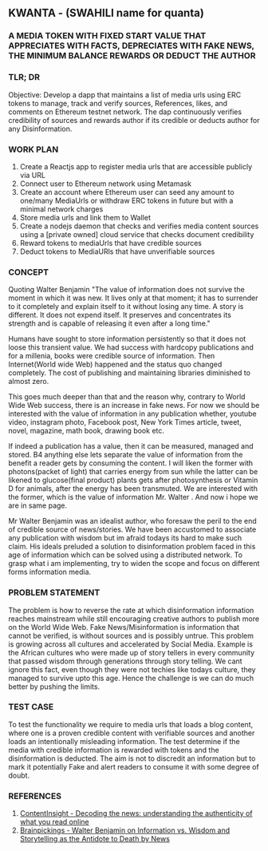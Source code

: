 ## KWANTA - (SWAHILI name for quanta) 
### A MEDIA TOKEN WITH FIXED START VALUE THAT APPRECIATES WITH FACTS, DEPRECIATES WITH FAKE NEWS, THE MINIMUM BALANCE REWARDS OR DEDUCT THE AUTHOR

### TLR; DR
Objective: Develop a dapp that maintains a list of media urls using ERC tokens to manage, track and verify sources, References, likes, and comments on Ethereum testnet network. The dap continuously verifies credibility of sources and rewards author if its credible or deducts author for any Disinformation. 

### WORK PLAN
1. Create a Reactjs app to register media urls that are accessible publicly via URL
2. Connect user to Ethereum network using Metamask
3. Create an account where Ethereum user can seed any amount to one/many MediaUrls or withdraw ERC tokens in future but with a minimal network charges
4. Store media urls and link them to Wallet
5. Create a nodejs daemon that checks and verifies media content sources using a [private owned] cloud service that checks document credibility
6. Reward tokens to mediaUrls that have credible sources
7. Deduct tokens to MediaURls that have unverifiable sources


### CONCEPT
Quoting Walter Benjamin "The value of information does not survive the moment in which it was new. It lives only at that moment; it has to surrender to it completely and explain itself to it without losing any time. A story is different. It does not expend itself. It preserves and concentrates its strength and is capable of releasing it even after a long time." 

Humans have sought to store information persistently so that it does not loose this transient value. We had success with hardcopy publications and for a millenia, books were credible source of information. Then Internet(World wide Web) happened and the status quo changed completely. The cost of publishing and maintaining libraries diminished to almost zero. 

This goes much deeper than that and the reason why, contrary to World Wide Web success, there is an increase in fake news. For now we should be interested with the value of information in any publication whether, youtube video, instagram photo, Facebook post, New York Times article, tweet, novel, magazine, math book, drawing book etc. 

If indeed a publication has a value, then it can be measured, managed and stored. B4 anything else lets separate the value of information from the benefit a reader gets by consuming the content.  I will liken the former with photons(packet of light) that carries energy from sun while the latter can be likened to glucose(final product) plants gets after photosynthesis or Vitamin D for animals, after the energy has been transmuted. We are interested with the former, which is the value of information Mr. Walter . And now i hope we are in same page.

Mr Walter Benjamin was an idealist author, who foresaw the peril to the end of credible source of news/stories. We have been accustomed to associate any publication with wisdom but im afraid todays its hard to make such claim. His ideals preluded a solution to disinformation problem faced in this age of information which can be solved using a distributed network. To grasp what i am implementing, try to widen the scope and focus on different forms information media.

### PROBLEM STATEMENT
The problem is how to reverse the rate at which disinformation information reaches mainstream while still encouraging creative authors to publish more on the World Wide Web. Fake News/Misinformation is information that cannot be verified, is without sources and is possibly untrue. This problem is growing across all cultures and accelerated by Social Media. Example is the African cultures who were made up of story tellers in every community that passed wisdom through generations through story telling. We cant ignore this fact, even though they were not techies like todays culture, they managed to survive upto this age. Hence the challenge is we can do much better by pushing the limits. 

### TEST CASE
To test the functionality we require to  media urls that loads a blog content, where one is a proven credible content with verifiable sources and another loads an intentionally misleading information. The test determine if the media with credible information is rewarded with tokens and the disinformation is deducted. The aim is not to discredit an information but to mark it potentially Fake and alert readers to consume it with some degree of doubt. 

### REFERENCES
1. [ContentInsight - Decoding the news: understanding the authenticity of what you read online](https://contentinsight.com/authenticity-of-what-you-read-online/)
2. [Brainpickings - Walter Benjamin on Information vs. Wisdom and Storytelling as the Antidote to Death by News](https://www.brainpickings.org/2015/03/09/walter-benjamin-illuminations-the-storyteller/)

